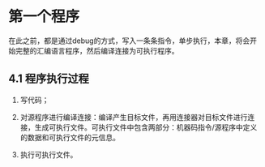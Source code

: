# 第一个程序

在此之前，都是通过debug的方式，写入一条条指令，单步执行，本章，将会开始完整的汇编语言程序，然后编译连接为可执行程序。

## 4.1 程序执行过程

1. 写代码；

2. 对源程序进行编译连接：编译产生目标文件，再用连接器对目标文件进行连接，生成可执行文件。可执行文件中包含两部分：机器码指令/源程序中定义的数据和可执行文件的元信息。

3. 执行可执行文件。
